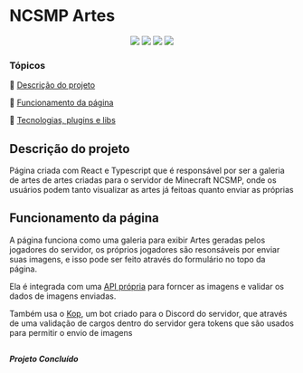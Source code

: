
  

<h1>NCSMP Artes</h1>

  

  

<p  align="center">

  
<img  src="http://img.shields.io/static/v1?label=&message=React&color=blue&style=for-the-badge"/>
<img  src="http://img.shields.io/static/v1?label=&message=Typescript&color=blue&style=for-the-badge"/>
  <img  src="https://camo.githubusercontent.com/31d7761698f4df1987f7231630846a082340ef34909a6b74c77c186dda7696d6/687474703a2f2f696d672e736869656c64732e696f2f7374617469632f76313f6c6162656c3d266d6573736167653d5343535326636f6c6f723d666636396234267374796c653d666f722d7468652d6261646765"/>
  <img  src="https://img.shields.io/static/v1?label=STATUS&message=Finalizado&color=green&style=for-the-badge"/>




  

</p>

  

  

### Tópicos

  

  

:small_blue_diamond: [Descrição do projeto](#descrição-do-projeto)

  

  

:small_blue_diamond: [Funcionamento da página](#funcionamento-da-página)

  

  

:small_blue_diamond: [Tecnologias, plugins e libs](#tecnologias-plugins-e-libs-books)

  

  

## Descrição do projeto

  

  

<p  align="justify">

  

Página criada com React e Typescript que é responsável por ser a galeria de artes de artes criadas para o servidor de Minecraft NCSMP, onde os usuários podem tanto visualizar as artes já feitoas quanto enviar as próprias

  

</p>

  

  

## Funcionamento da página

A página funciona como uma galeria para exibir Artes geradas pelos jogadores do servidor, os próprios jogadores são resonsáveis por enviar suas imagens, e isso pode ser feito através do formulário no topo da página.

Ela é integrada com uma [API própria](https://github.com/WandersonFeitosa/NCSMP-Artes-API) para forncer as imagens e validar os dados de imagens enviadas.

Também usa o [Kop](https://github.com/WandersonFeitosa/Kop), um bot  criado para o Discord do servidor, que através de uma validação de cargos dentro do servidor gera tokens que são usados para permitir o envio de imagens




  

##

  

  

**_Projeto Concluído_**